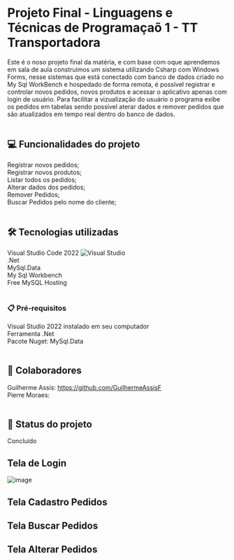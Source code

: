 # Projeto Final - Linguagens e Técnicas de Programaçaõ 1 - TT Transportadora

Este é o noso projeto final da matéria, e com base com oque aprendemos em sala de aula construimos um sistema utilizando Csharp com Windows Forms, nesse sistemas que está conectado com banco de dados criado no My Sql WorkBench e hospedado de forma remota, é possível registrar e controlar novos pedidos, novos produtos e acessar o aplicativo apenas com login de usuário. Para facilitar a vizualização do usuário o programa exibe os pedidos em tabelas sendo possível aterar dados e remover pedidos que são atualizados em tempo real dentro do banco de dados.<br /><br />


## 💻 Funcionalidades do projeto

Registrar novos pedidos;<br />
Registrar novos produtos;<br />
Listar todos os pedidos;<br />
Alterar dados dos pedidos;<br />
Remover Pedidos;<br />
Buscar Pedidos pelo nome do cliente;<br /><br />


## 🛠️ Tecnologias utilizadas

Visual Studio Code 2022 ![Visual Studio](https://img.shields.io/badge/Visual%20Studio-5C2D91.svg?style=for-the-badge&logo=visual-studio&logoColor=white)<br />
.Net<br />
MySql.Data<br />
My Sql Workbench<br />
Free MySQL Hosting<br /><br />


### 📋 Pré-requisitos

Visual Studio 2022 instalado em seu computador<br />
Ferramenta .Net<br />
Pacote Nuget: MySql.Data<br /><br />


## 👥 Colaboradores

Guilherme Assis: https://github.com/GuilhermeAssisF <br />
Pierre Moraes: <br /><br />


## 🚀 Status do projeto

Concluído

## Tela de Login
![image](https://github.com/GuilhermeAssisF/Sistema_TransportadoraFinal/assets/132107614/642ef9db-2482-4dde-9b73-4134a5f97b6a)

## Tela Cadastro Pedidos


## Tela Buscar Pedidos


## Tela Alterar Pedidos

